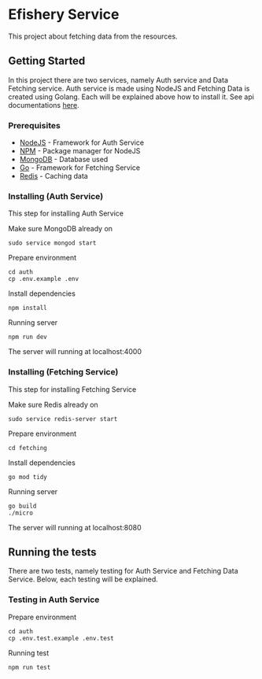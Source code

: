 # Efishery Service

This project about fetching data from the resources. 

## Getting Started

In this project there are two services, namely Auth service and Data Fetching service. Auth service is made using NodeJS and Fetching Data is created using Golang. Each will be explained above how to install it. See api documentations [here](https://github.com/Dandi-Pangestu/efishery-service/blob/master/doc-api.md).

### Prerequisites

* [NodeJS](https://nodejs.org/en/) - Framework for Auth Service
* [NPM](https://www.npmjs.com/) - Package manager for NodeJS
* [MongoDB](https://www.mongodb.com/) - Database used
* [Go](https://golang.org/) - Framework for Fetching Service
* [Redis](https://redis.io/) - Caching data

### Installing (Auth Service)

This step for installing Auth Service

Make sure MongoDB already on
```
sudo service mongod start 
```

Prepare environment
```
cd auth
cp .env.example .env
```

Install dependencies
```
npm install
```

Running server
```
npm run dev
```

The server will running at localhost:4000

### Installing (Fetching Service)

This step for installing Fetching Service

Make sure Redis already on
```
sudo service redis-server start 
```

Prepare environment
```
cd fetching
```

Install dependencies
```
go mod tidy
```

Running server
```
go build
./micro
```

The server will running at localhost:8080

## Running the tests

There are two tests, namely testing for Auth Service and Fetching Data Service. Below, each testing will be explained.

### Testing in Auth Service

Prepare environment
```
cd auth
cp .env.test.example .env.test
```

Running test
```
npm run test
```